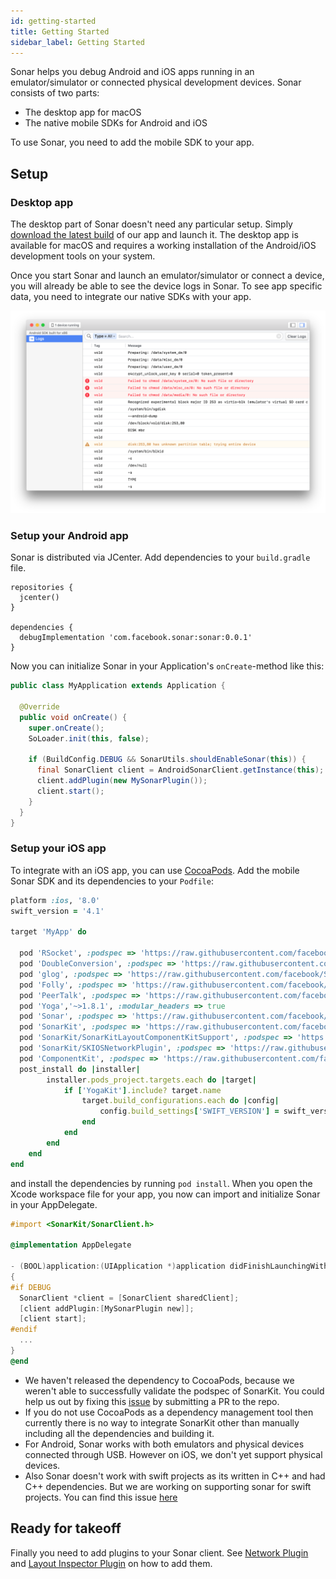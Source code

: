 ```yaml
---
id: getting-started
title: Getting Started
sidebar_label: Getting Started
---
```


Sonar helps you debug Android and iOS apps running in an emulator/simulator or connected physical development devices. Sonar consists of two parts:

* The desktop app for macOS
* The native mobile SDKs for Android and iOS

To use Sonar, you need to add the mobile SDK to your app.

## Setup

### Desktop app

The desktop part of Sonar doesn't need any particular setup. Simply [download the latest build](https://www.facebook.com/sonar/public/mac) of our app and launch it. The desktop app is available for macOS and requires a working installation of the Android/iOS development tools on your system.

Once you start Sonar and launch an emulator/simulator or connect a device, you will already be able to see the device logs in Sonar. To see app specific data, you need to integrate our native SDKs with your app.

![Logs plugin](/docs/assets/initial.png)

### Setup your Android app

Sonar is distributed via JCenter. Add dependencies to your `build.gradle` file.

```
repositories {
  jcenter()
}

dependencies {
  debugImplementation 'com.facebook.sonar:sonar:0.0.1'
}
```

Now you can initialize Sonar in your Application's `onCreate`-method like this:

```java
public class MyApplication extends Application {

  @Override
  public void onCreate() {
    super.onCreate();
    SoLoader.init(this, false);

    if (BuildConfig.DEBUG && SonarUtils.shouldEnableSonar(this)) {
      final SonarClient client = AndroidSonarClient.getInstance(this);
      client.addPlugin(new MySonarPlugin());
      client.start();
    }
  }
}
```

### Setup your iOS app

To integrate with an iOS app, you can use [CocoaPods](https://cocoapods.org). Add the mobile Sonar SDK and its dependencies to your `Podfile`:

```ruby
platform :ios, '8.0'
swift_version = '4.1'

target 'MyApp' do

  pod 'RSocket', :podspec => 'https://raw.githubusercontent.com/facebook/Sonar/master/iOS/third-party-podspecs/RSocket.podspec?token=ADr9NE_I05Vu8g7oq_g6g_9FLx784NFmks5bJ5LvwA%3D%3D'
  pod 'DoubleConversion', :podspec => 'https://raw.githubusercontent.com/facebook/Sonar/master/iOS/third-party-podspecs/DoubleConversion.podspec?token=ADr9NOxtIEmr5ODP9PWq6-sht-Ye6UYGks5bJ5MjwA%3D%3D'
  pod 'glog', :podspec => 'https://raw.githubusercontent.com/facebook/Sonar/master/iOS/third-party-podspecs/glog.podspec?token=ADr9NBHbrlbkFR3DQTPzj0CnZdria4jvks5bJ5M3wA%3D%3D'
  pod 'Folly', :podspec => 'https://raw.githubusercontent.com/facebook/Sonar/master/iOS/third-party-podspecs/Folly.podspec?token=ADr9NNTjwJ8xqLFwc3Qz3xB3GsCk-Esmks5bJ5NGwA%3D%3D'
  pod 'PeerTalk', :podspec => 'https://raw.githubusercontent.com/facebook/Sonar/master/iOS/third-party-podspecs/PeerTalk.podspec?token=ADr9NB8frQTrUWytsMXtdv_P8km7jV_Mks5bJ5NbwA%3D%3D'
  pod 'Yoga','~>1.8.1', :modular_headers => true
  pod 'Sonar', :podspec => 'https://raw.githubusercontent.com/facebook/Sonar/master/xplat/Sonar/Sonar.podspec?token=ADr9NFO7byH9uAuhGAIEYuoJeBNyBxf6ks5bJ5N8wA%3D%3D'
  pod 'SonarKit', :podspec => 'https://raw.githubusercontent.com/facebook/Sonar/master/SonarKit.podspec?token=ADr9NBuYoodM_NeysQg899hkxXw0WZ7Xks5bJ5OVwA%3D%3D'
  pod 'SonarKit/SonarKitLayoutComponentKitSupport', :podspec => 'https://raw.githubusercontent.com/facebook/Sonar/master/SonarKit.podspec?token=ADr9NBuYoodM_NeysQg899hkxXw0WZ7Xks5bJ5OVwA%3D%3D'
  pod 'SonarKit/SKIOSNetworkPlugin', :podspec => 'https://raw.githubusercontent.com/facebook/Sonar/master/SonarKit.podspec?token=ADr9NBuYoodM_NeysQg899hkxXw0WZ7Xks5bJ5OVwA%3D%3D'
  pod 'ComponentKit', :podspec => 'https://raw.githubusercontent.com/facebook/Sonar/master/iOS/third-party-podspecs/ComponentKit.podspec?token=ADr9NNV9gqkpFTUKaHpCiYOZIG3Ev-Hyks5bJ5O-wA%3D%3D'
  post_install do |installer|
        installer.pods_project.targets.each do |target|
            if ['YogaKit'].include? target.name
                target.build_configurations.each do |config|
                    config.build_settings['SWIFT_VERSION'] = swift_version
                end
            end
        end
    end
end

```

and install the dependencies by running `pod install`. When you open the Xcode workspace file for your app, you now can import and initialize Sonar in your AppDelegate.

```objective-c
#import <SonarKit/SonarClient.h>

@implementation AppDelegate

- (BOOL)application:(UIApplication *)application didFinishLaunchingWithOptions:(NSDictionary *)launchOptions
{
#if DEBUG
  SonarClient *client = [SonarClient sharedClient];
  [client addPlugin:[MySonarPlugin new]];
  [client start];
#endif
  ...
}
@end
```
<div class='warning'>

* We haven't released the dependency to CocoaPods, because we weren't able to successfully validate the podspec of SonarKit. You could help us out by fixing this [issue](https://github.com/facebook/Sonar/issues/11) by submitting a PR to the repo.
* If you do not use CocoaPods as a dependency management tool then currently there is no way to integrate SonarKit other than manually including all the dependencies and building it.
* For Android, Sonar works with both emulators and physical devices connected through USB. However on iOS, we don't yet support physical devices.
* Also Sonar doesn't work with swift projects as its written in C++ and had C++ dependencies. But we are working on supporting sonar for swift projects. You can find this issue [here](https://github.com/facebook/Sonar/issues/13)
</div>

## Ready for takeoff

Finally you need to add plugins to your Sonar client. See [Network Plugin](network-plugin.md) and [Layout Inspector Plugin](layout-plugin.md) on how to add them.

